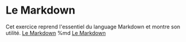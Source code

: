 # Le Markdown

Cet exercice reprend l'essentiel du language Markdown et montre son utilité.
[Le Markdown](https://pierreweets.github.io/Learning-Environment/)
%md <a href="https://pierreweets.github.io/Learning-Environment/" target="_blank">Le Markdown</a>

